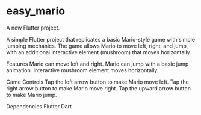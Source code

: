 # easy_mario

A new Flutter project.

A simple Flutter project that replicates a basic Mario-style game with simple jumping mechanics. The game allows Mario to move left, right, and jump, with an additional interactive element (mushroom) that moves horizontally.

Features
Mario can move left and right.
Mario can jump with a basic jump animation.
Interactive mushroom element moves horizontally.

Game Controls
Tap the left arrow button to make Mario move left.
Tap the right arrow button to make Mario move right.
Tap the upward arrow button to make Mario jump.

Dependencies
Flutter
Dart